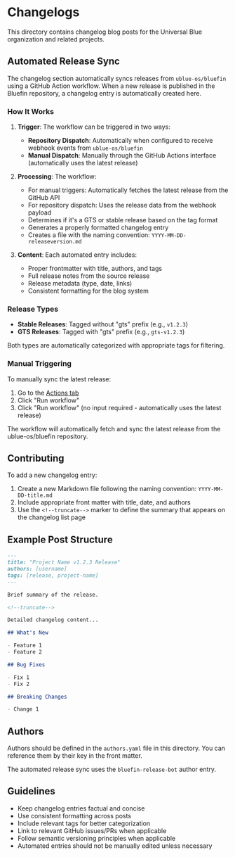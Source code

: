 # Changelogs

This directory contains changelog blog posts for the Universal Blue organization and related projects.

## Automated Release Sync

The changelog section automatically syncs releases from `ublue-os/bluefin` using a GitHub Action workflow. When a new release is published in the Bluefin repository, a changelog entry is automatically created here.

### How It Works

1. **Trigger**: The workflow can be triggered in two ways:
   - **Repository Dispatch**: Automatically when configured to receive webhook events from `ublue-os/bluefin`
   - **Manual Dispatch**: Manually through the GitHub Actions interface (automatically uses the latest release)

2. **Processing**: The workflow:
   - For manual triggers: Automatically fetches the latest release from the GitHub API
   - For repository dispatch: Uses the release data from the webhook payload  
   - Determines if it's a GTS or stable release based on the tag format
   - Generates a properly formatted changelog entry
   - Creates a file with the naming convention: `YYYY-MM-DD-releaseversion.md`

3. **Content**: Each automated entry includes:
   - Proper frontmatter with title, authors, and tags
   - Full release notes from the source release
   - Release metadata (type, date, links)
   - Consistent formatting for the blog system

### Release Types

- **Stable Releases**: Tagged without "gts" prefix (e.g., `v1.2.3`)
- **GTS Releases**: Tagged with "gts" prefix (e.g., `gts-v1.2.3`)

Both types are automatically categorized with appropriate tags for filtering.

### Manual Triggering

To manually sync the latest release:

1. Go to the [Actions tab](https://github.com/ublue-os/bluefin-docs/actions/workflows/sync-bluefin-releases.yml)
2. Click "Run workflow"
3. Click "Run workflow" (no input required - automatically uses the latest release)

The workflow will automatically fetch and sync the latest release from the ublue-os/bluefin repository.

## Contributing

To add a new changelog entry:

1. Create a new Markdown file following the naming convention: `YYYY-MM-DD-title.md`
2. Include appropriate front matter with title, date, and authors
3. Use the `<!--truncate-->` marker to define the summary that appears on the changelog list page

## Example Post Structure

```markdown
---
title: "Project Name v1.2.3 Release"
authors: [username]
tags: [release, project-name]
---

Brief summary of the release.

<!--truncate-->

Detailed changelog content...

## What's New

- Feature 1
- Feature 2

## Bug Fixes

- Fix 1
- Fix 2

## Breaking Changes

- Change 1
```

## Authors

Authors should be defined in the `authors.yaml` file in this directory. You can reference them by their key in the front matter.

The automated release sync uses the `bluefin-release-bot` author entry.

## Guidelines

- Keep changelog entries factual and concise
- Use consistent formatting across posts
- Include relevant tags for better categorization
- Link to relevant GitHub issues/PRs when applicable
- Follow semantic versioning principles when applicable
- Automated entries should not be manually edited unless necessary
